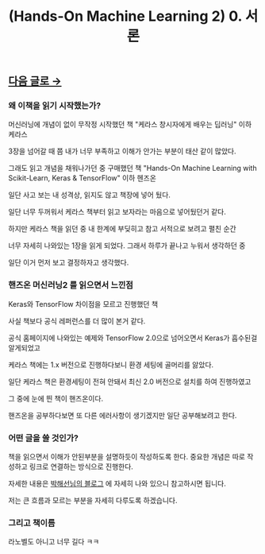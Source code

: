 ﻿---
layout: post
title: "(Hands-On Machine Learning 2) 0. 서론"
categories: "BookReview"
tags:  [AI, Machine Lerning, TensorFlow, Keras, Scikit-Learn]
---
## [다음 글로 →](https://maizer2.github.io/bookreview/2022/01/13/(Hands-On-Machine-Learning-2)-1.-한눈에-보는-머신러닝.html)


### 왜 이책을 읽기 시작했는가?

머신러닝에 개념이 없이 무작정 시작했던 책 "케라스 창시자에게 배우는 딥러닝" 이하 케라스

3장을 넘어갈 때 쯤 내가 너무 부족하고 이해가 안가는 부분이 태산 같이 많았다.

그래도 읽고 개념을 채워나가던 중 구매했던 책 "Hands-On Machine Learning with Scikit-Learn, Keras & TensorFlow" 이하 헨즈온

일단 사고 보는 내 성격상, 읽지도 않고 책장에 넣어 뒀다. 

일단 너무 두꺼워서 케라스 책부터 읽고 보자라는 마음으로 넣어뒀던거 같다.

하지만 케라스 책을 읽던 중 내 한계에 부딪히고 참고 서적으로 보려고 펼친 순간

너무 자세히 나와있는 1장을 읽게 되었다. 그래서 하루가 끝나고 누워서 생각하던 중

일단 이거 먼저 보고 결정하자고 생각했다.


### 핸즈온 머신러닝2 를 읽으면서 느낀점

Keras와 TensorFlow 차이점을 모르고 진행했던 책

사실 책보다 공식 레퍼런스를 더 많이 본거 같다.

공식 홈페이지에 나와있는 예제와 TensorFlow 2.0으로 넘어오면서 Keras가 흡수된걸 알게되었고

케라스 책에는 1.x 버전으로 진행하다보니 환경 세팅에 골머리를 앓았다.

일단 케라스 책은 환경세팅이 전혀 안돼서 최신 2.0 버전으로 설치를 하여 진행하였고

그 중에 눈에 띈 책이 핸즈온이다.

핸즈온을 공부하다보면 또 다른 에러사항이 생기겠지만 일단 공부해보려고 한다.


### 어떤 글을 쓸 것인가?

책을 읽으면서 이해가 안된부분을 설명하듯이 작성하도록 한다. 중요한 개념은 따로 작성하고 링크로 연결하는 방식으로 진행한다.

자세한 내용은 [박해선님의 블로그](https://tensorflow.blog/핸즈온-머신러닝-1장-2장/) 에 자세히 나와 있으니 참고하시면 됩니다.

저는 큰 흐름과 모르는 부분을 자세히 다루도록 하겠습니다.

### 그리고 책이름

라노벨도 아니고 너무 길다 ㅋㅋ
